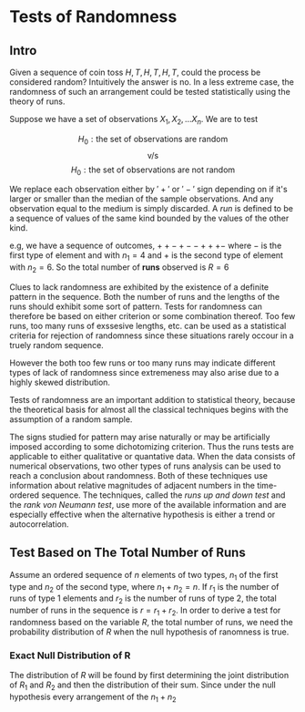 # Tests of Randomness 
## Intro 
Given a sequence of coin toss $H, T, H, T, H, T$, could the process be considered random? Intuitively the answer is no. In a less extreme case, the randomness of such an arrangement could be tested statistically using the theory of runs. 

Suppose we have a set of observations $X_1, X_2, ...X_n$. We are to test 

$$H_0:\text{the set of observations are random}$$
$$\text{v/s}$$
$$H_0:\text{the set of observations are not random}$$

We replace each observation either by $'+'$ or $'-'$ sign depending on if it's larger or smaller than the median of the sample observations. And any observation equal to the medium is simply discarded. A *run* is defined to be a sequence of values of the same kind bounded by the values of the other kind. 

e.g, we have a sequence of outcomes, $++-+--+++-$ where $-$ is the first type of element and with $n_1 = 4$ and $+$ is the second type of element with $n_2 = 6$. So the total number of **runs** observed is $R=6$

Clues to lack randomness are exhibited by the existence of a definite pattern in the sequence. Both the number of runs and the lengths of the runs should exhibit some sort of pattern. Tests for randomness can therefore be based on either criterion or some combination thereof. Too few runs, too many runs of exssesive lengths, etc. can be used as a statistical criteria for rejection of randomness since these situations rarely occour in a truely random sequence. 

However the both too few runs or too many runs may indicate different types of lack of randomness since extremeness may also arise due to a highly skewed distribution. 

Tests of randomness are an important addition to statistical theory, because the theoretical basis for almost all the classical techniques begins with the assumption of a random sample. 

The signs studied for pattern may arise naturally or may be artificially imposed according to some dichotomizing criterion. Thus the runs tests are applicable to either qualitative or quantative data. When the data consists of numerical observations, two other types of runs analysis can be used to reach a conclusion about randomness. Both of these techniques use information about relative magnitudes of adjacent numbers in the time-ordered sequence. The techniques, called the *runs up and down test* and the *rank von Neumann test*, use more of the available information and are especially effective when the alternative hypothesis is either a trend or autocorrelation. 

## Test Based on The Total Number of Runs
Assume an ordered sequence of $n$ elements of two types, $n_1$ of the first type and $n_2$ of the second type, where $n_1 + n_2 =n$. If $r_1$ is the number of runs of type 1 elements	and $r_2$  is the number of runs of type 2, the total number of runs in the sequence is $r = r_1 + r_2$. In order to  derive a test for randomness based on the variable $R$, the total number of runs, we need the probability distribution of $R$ when the null hypothesis of ranomness is true. 

### Exact Null Distribution of R 
The distribution of $R$ will be found by first determining the joint distribution of $R_1$ and $R_2$ and then the distribution of their sum. Since under the null hypothesis every arrangement of the $n_1 + n_2$ 




